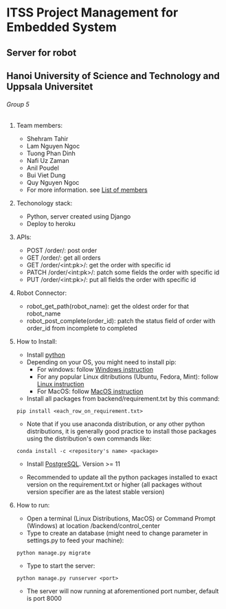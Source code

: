 # ITSS Project Management for Embedded System

## Server for robot

## Hanoi University of Science and Technology and Uppsala Universitet

###### Group 5

1.	Team members:
	- Shehram Tahir
	- Lam Nguyen Ngoc
	- Tuong Phan Dinh
	- Nafi Uz Zaman
	- Anil Poudel
	- Bui Viet Dung
	- Quy Nguyen Ngoc
	- For more information. see [List of members](https://docs.google.com/presentation/d/1H9vXawhmfnKC6SyAqsgzui6CJ9gdFEHFe8S2NHvihdA/edit#slide=id.g842e3511ef_1_0)

2.	Techonology stack:
	- Python, server created using Django
	- Deploy to heroku

3.	APIs:
	- POST /order/: post order
	- GET /order/: get all orders
	- GET /order/\<int:pk\>/: get the order with specific id
	- PATCH /order/\<int:pk\>/: patch some fields the order with specific id
	- PUT /order/\<int:pk\>/: put all fields the order with specific id

4.	Robot Connector:
	- robot\_get\_path(robot\_name): get the oldest order for that robot\_name
	- robot\_post\_complete(order\_id): patch the status field of order with order\_id from incomplete to completed
	
5.  How to Install:
    - Install [python](https://www.python.org/downloads/)
    - Depending on your OS, you might need to install pip:
        - For windows: follow [Windows instruction](https://www.liquidweb.com/kb/install-pip-windows/)
        - For any popular Linux ditributions (Ubuntu, Fedora, Mint): follow [Linux instruction](https://www.tecmint.com/install-pip-in-linux/)
        - For MacOS: follow [MacOS instruction](https://www.shellhacks.com/python-install-pip-mac-ubuntu-centos/)
    - Install all packages from backend/requirement.txt by this command:
    ```
    pip install <each_row_on_requirement.txt>
    ```
    
    - Note that if you use anaconda distribution, or any other python distributions, it is generally good practice to install those packages using the distribution's own commands like:
    ```
    conda install -c <repository's name> <package>
    ```
    - Install [PostgreSQL](https://www.postgresql.org/download/). Version >= 11
    
    - Recommended to update all the python packages installed to exact version on the requirement.txt or higher (all packages without version specifier are as the latest stable version)
    
6.  How to run:
    - Open a terminal (Linux Distributions, MacOS) or Command Prompt (Windows) at location /backend/control\_center
    - Type to create an database (might need to change parameter in settings.py to feed your machine):
    ```
    python manage.py migrate
    ```
    - Type to start the server:
    ```
    python manage.py runserver <port>
    ```
    - The server will now running at aforementioned port number, default is port 8000
     
